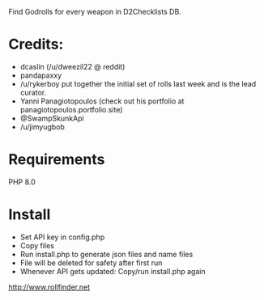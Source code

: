 Find Godrolls for every weapon in D2Checklists DB.

# Credits:
- dcaslin (/u/dweezil22 @ reddit)
- pandapaxxy
- /u/rykerboy put together the initial set of rolls last week and is the lead curator.
- Yanni Panagiotopoulos (check out his portfolio at panagiotopoulos.portfolio.site)
- @SwampSkunkApi
- /u/jimyugbob

# Requirements
PHP 8.0

# Install
- Set API key in config.php
- Copy files
- Run install.php to generate json files and name files
- File will be deleted for safety after first run
- Whenever API gets updated: Copy/run install.php again

http://www.rollfinder.net
